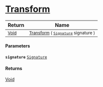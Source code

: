 # [Transform](./NormalizeRotation-100663779.md)



| Return | Name | 
| --- | --- | 
| <sub>[Void](https://docs.microsoft.com/en-us/dotnet/api/System.Void)</sub>| <sub>[Transform](./NormalizeRotation-100663779.md) ( [`Signature`](./../../../../Signature.md) signature )</sub>| <br>


#### Parameters
**`signature`**  [`Signature`](./../../../../Signature.md)<br>
#### Returns
[Void](https://docs.microsoft.com/en-us/dotnet/api/System.Void)
